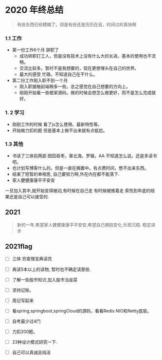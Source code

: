 # 2020 年终总结



> 有些东西已经模糊了。但是有些还是历历在目，时间过的真快啊

### 1.1 工作

* 第一份工作6个月 辞职了 
  * 成功转职打工人，但是没有技术上没有什么大的长进。基本的使用也不流畅。
  * 交流比较多。暂时不是我想要的，现在更想埋头在自己的世界。
  * 最大的感受 忙碌。不知道自己在干什么。
* 第二份工作刚入职不到一个月
  * 刚入职接触前端稍多一些。总之感觉在自己想要的方向上。
  * 刚刚开始看一些框架源码。做的时候会想怎么做更好，而不是怎么完成就好。

### 1. 2 学习

* 刚刚工作的时候 看了js怎么使用。最新特性等。
* 开始做力扣的题 但是基本上做不出来就有点尴尬。

### 1.3 其他

* 书读了三体前两部 囫囵吞枣。章北海，罗辑，AA 不知道怎么说。还是多读书吧。
* 也计划写博客什么的。但是一直在搁置中。有点费时间，憋不出来东西。
* 结束了短暂的单相思, 自己要努力啊,外在内在都不能落下.
* 家人健健康康平平安安

一旦加入其中,就开始变得被动,有时候在自己走 有时候被推着走 索性到年底的结果还是自己可以接受的.

## 2021 

> 新的一年,希望家人健健康康平平安安,希望自己拥抱变化,乐观沉稳. 稳定进步

## 2021flag

- [ ] 三体  穷查理宝典读完
- [ ] 再读5本以上的读物, 暂时也不确定读那些.
- [ ] 了解一些股市知识,加入股市当韭菜
- [ ] 坚持记账。
- [ ] 周记写起来
- [ ] 看spring,springboot,springCloud的源码，看看Redis NIO和Netty底层。
- [ ] 自考最少过4门
- [ ] 力扣200题。
- [ ] 23种设计模式研究一下.
- [ ] 自己可以真诚且纯洁



